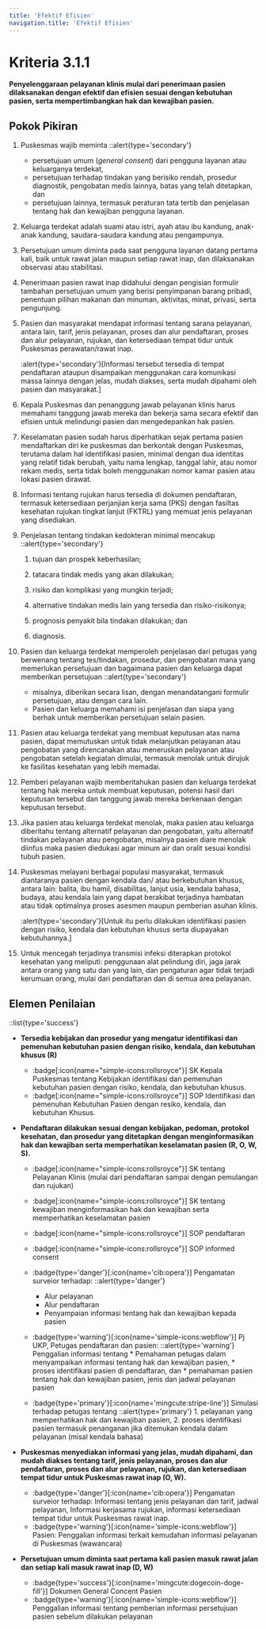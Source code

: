 ```yaml
---
title: 'Efektif Efisien'
navigation.title: 'Efektif Efisien'
---
```


# Kriteria 3.1.1 
**Penyelenggaraan pelayanan klinis mulai dari penerimaan pasien dilaksanakan dengan efektif dan efisien sesuai dengan kebutuhan pasien, serta mempertimbangkan hak dan kewajiban pasien.** 

## Pokok Pikiran 

1. Puskesmas wajib meminta 
    ::alert{type='secondary'}
    - persetujuan umum (*general consent*) dari pengguna layanan atau keluarganya terdekat, 
    - persetujuan terhadap tindakan yang berisiko rendah, prosedur diagnostik, pengobatan medis lainnya, batas yang telah ditetapkan, dan 
    - persetujuan lainnya, termasuk peraturan tata tertib dan penjelasan tentang hak dan kewajiban pengguna layanan. 

3. Keluarga terdekat adalah suami atau istri, ayah  atau ibu kandung, anak-anak kandung, saudara-saudara kandung atau pengampunya. 

4. Persetujuan umum diminta pada saat pengguna layanan datang pertama kali, baik untuk rawat jalan maupun setiap rawat inap,  dan  dilaksanakan observasi atau stabilitasi. 

5. Penerimaan pasien rawat inap didahului dengan pengisian formulir tambahan persetujuan umum yang berisi penyimpanan barang pribadi, penentuan pilihan makanan dan minuman, aktivitas, minat, privasi, serta pengunjung. 

6. Pasien dan masyarakat mendapat informasi tentang sarana pelayanan, antara lain, tarif, jenis pelayanan, proses dan alur pendaftaran, proses dan alur pelayanan, rujukan, dan ketersediaan tempat tidur untuk Puskesmas perawatan/rawat inap. 

    :alert{type='secondary'}[Informasi tersebut tersedia di tempat pendaftaran ataupun disampaikan menggunakan cara komunikasi massa lainnya dengan jelas, mudah diakses, serta mudah dipahami oleh pasien dan masyarakat.] 

7. Kepala Puskesmas dan penanggung jawab pelayanan klinis harus memahami tanggung jawab mereka dan bekerja sama secara efektif dan efisien untuk melindungi pasien dan mengedepankan hak pasien. 

8. Keselamatan pasien sudah harus diperhatikan sejak pertama pasien mendaftarkan diri ke puskesmas dan berkontak dengan Puskesmas, terutama dalam hal identifikasi pasien, minimal dengan dua identitas yang relatif tidak berubah, yaitu nama lengkap, tanggal lahir, atau nomor rekam medis, serta tidak boleh menggunakan nomor kamar pasien atau lokasi pasien dirawat. 

9. Informasi tentang rujukan  harus  tersedia  di  dokumen pendaftaran, termasuk ketersediaan perjanjian kerja sama (PKS) dengan fasiltas kesehatan rujukan tingkat lanjut (FKTRL) yang memuat jenis pelayanan yang disediakan. 

10. Penjelasan tentang tindakan kedokteran minimal mencakup 
    ::alert{type='secondary'}

    1. tujuan dan prospek keberhasilan; 

    2. tatacara tindak  medis yang  akan dilakukan; 

    3. risiko dan komplikasi yang mungkin terjadi; 

    4. alternative tindakan medis lain yang tersedia dan risiko-risikonya; 

    5. prognosis penyakit bila tindakan dilakukan; dan 

    6. diagnosis. 

11. Pasien dan keluarga terdekat memperoleh penjelasan dari petugas yang berwenang tentang tes/tindakan, prosedur, dan pengobatan mana yang memerlukan persetujuan dan bagaimana pasien dan keluarga dapat memberikan persetujuan 
    ::alert{type='secondary'}
    - misalnya, diberikan secara lisan, dengan menandatangani formulir persetujuan, atau dengan cara lain. 
    - Pasien dan  keluarga memahami isi penjelasan dan siapa yang  berhak  untuk memberikan persetujuan selain pasien. 

11. Pasien atau keluarga terdekat yang membuat keputusan atas nama pasien, dapat  memutuskan untuk tidak melanjutkan pelayanan atau pengobatan yang direncanakan atau meneruskan pelayanan atau pengobatan setelah kegiatan dimulai, termasuk menolak untuk dirujuk ke fasilitas kesehatan yang lebih memadai. 

12. Pemberi pelayanan wajib memberitahukan pasien dan keluarga terdekat tentang hak mereka untuk membuat keputusan, potensi hasil dari keputusan tersebut dan tanggung jawab mereka berkenaan dengan keputusan tersebut. 

13. Jika pasien atau keluarga terdekat menolak, maka pasien atau keluarga diberitahu tentang alternatif pelayanan dan pengobatan, yaitu alternatif tindakan pelayanan atau pengobatan, misalnya pasien diare menolak diinfus maka pasien diedukasi  agar  minum air dan oralit sesuai kondisi tubuh pasien. 
14. Puskesmas melayani berbagai populasi masyarakat, termasuk  diantaranya  pasien dengan kendala dan/ atau berkebutuhan khusus, antara lain: balita, ibu hamil, disabilitas, lanjut usia, kendala bahasa, budaya, atau kendala lain yang dapat berakibat terjadinya hambatan atau tidak  optimalnya proses asesmen maupun pemberian asuhan klinis. 

    :alert{type='secondary'}[Untuk itu perlu dilakukan identifikasi pasien dengan risiko, kendala dan kebutuhan khusus serta diupayakan kebutuhannya.] 

15. Untuk mencegah terjadinya transmisi infeksi diterapkan protokol kesehatan yang meliputi: penggunaan alat pelindung diri, jaga jarak  antara orang yang satu dan yang lain, dan pengaturan agar tidak terjadi kerumuan orang, mulai dari pendaftaran dan di semua area pelayanan. 

## Elemen Penilaian 

::list{type='success'}
- **Tersedia kebijakan dan prosedur yang mengatur identifikasi dan pemenuhan kebutuhan pasien dengan risiko, kendala, dan kebutuhan khusus (R)**
    - :badge[:icon{name="simple-icons:rollsroyce"}] SK Kepala Puskesmas tentang Kebijakan identifikasi dan pemenuhan kebutuhan pasien dengan risiko, kendala, dan kebutuhan khusus. 
    - :badge[:icon{name="simple-icons:rollsroyce"}] SOP Identifikasi dan pemenuhan Kebutuhan Pasien dengan resiko, kendala, dan kebutuhan Khusus. 

- **Pendaftaran dilakukan sesuai dengan kebijakan, pedoman, protokol kesehatan, dan prosedur yang ditetapkan dengan menginformasikan hak dan kewajiban serta memperhatikan keselamatan pasien (R, O, W, S).**
    - :badge[:icon{name="simple-icons:rollsroyce"}] SK tentang Pelayanan Klinis (mulai dari pendaftaran sampai dengan pemulangan dan rujukan) 
    - :badge[:icon{name="simple-icons:rollsroyce"}] SK tentang kewajiban menginformasikan hak dan kewajiban serta memperhatikan keselamatan pasien 
    - :badge[:icon{name="simple-icons:rollsroyce"}] SOP pendaftaran 
    - :badge[:icon{name="simple-icons:rollsroyce"}] SOP informed consent 
     
    - :badge{type='danger'}[:icon{name='cib:opera'}] Pengamatan surveior terhadap: 
        ::alert{type='danger'} 
        *  Alur pelayanan 
        *  Alur pendaftaran 
        *  Penyampaian informasi tentang hak dan kewajiban kepada pasien

    - :badge{type='warning'}[:icon{name='simple-icons:webflow'}] Pj UKP, Petugas pendaftaran dan pasien: 
        ::alert{type='warning'}
        Penggalian informasi tentang 
          * Pemahaman petugas dalam menyampaikan informasi tentang hak dan kewajiban pasien, 
          * proses identifikasi pasien di pendaftaran, dan 
          * pemahaman pasien tentang hak dan kewajiban pasien, jenis dan jadwal pelayanan pasien

    - :badge{type='primary'}[:icon{name='mingcute:stripe-line'}] Simulasi terhadap petugas tentang 
        ::alert{type='primary'}
          1. pelayanan yang memperhatikan hak dan kewajiban pasien, 
          2. proses identifikasi pasien termasuk penanganan jika ditemukan kendala dalam pelayanan (misal kendala bahasa) 

- **Puskesmas menyediakan informasi yang jelas, mudah dipahami, dan mudah diakses tentang tarif, jenis pelayanan, proses dan alur pendaftaran, proses dan alur pelayanan, rujukan, dan ketersediaan tempat tidur untuk Puskesmas rawat inap (O, W).**

    - :badge{type='danger'}[:icon{name='cib:opera'}]  Pengamatan surveior terhadap: Informasi tentang jenis pelayanan dan tarif, jadwal pelayanan, Informasi kerjasama rujukan, informasi ketersediaan tempat tidur untuk Puskesmas rawat inap.
    - :badge{type='warning'}[:icon{name='simple-icons:webflow'}] Pasien: Penggalian informasi terkait kemudahan informasi pelayanan di Puskesmas (wawancara) 
- **Persetujuan umum diminta saat pertama kali pasien masuk rawat jalan dan setiap kali masuk rawat inap (D, W)**

    - :badge{type='success'}[:icon{name='mingcute:dogecoin-doge-fill'}] Dokumen General Concent Pasien 
    - :badge{type='warning'}[:icon{name='simple-icons:webflow'}] Penggalian informasi tentang pemberian informasi persetujuan pasien sebelum dilakukan pelayanan 
